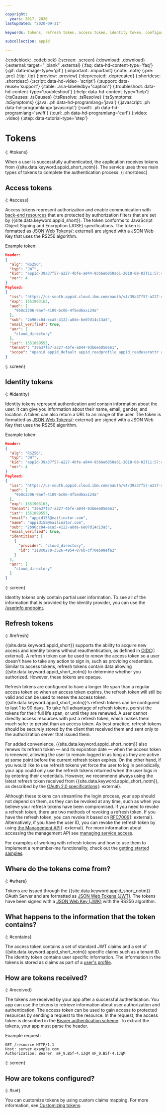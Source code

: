 ```yaml
---

copyright:
  years: 2017, 2020
lastupdated: "2020-09-21"

keywords: tokens, refresh token, access token, identity token, configuration, authorization, authentication, app security, access, identity, refresh

subcollection: appid

---
```


{:codeblock: .codeblock}
{:screen: .screen}
{:download: .download}
{:external: target="_blank" .external}
{:faq: data-hd-content-type='faq'}
{:gif: data-image-type='gif'}
{:important: .important}
{:note: .note}
{:pre: .pre}
{:tip: .tip}
{:preview: .preview}
{:deprecated: .deprecated}
{:shortdesc: .shortdesc}
{:script: data-hd-video='script'}
{:support: data-reuse='support'}
{:table: .aria-labeledby="caption"}
{:troubleshoot: data-hd-content-type='troubleshoot'}
{:help: data-hd-content-type='help'}
{:tsCauses: .tsCauses}
{:tsResolve: .tsResolve}
{:tsSymptoms: .tsSymptoms}
{:java: .ph data-hd-programlang='java'}
{:javascript: .ph data-hd-programlang='javascript'}
{:swift: .ph data-hd-programlang='swift'}
{:curl: .ph data-hd-programlang='curl'}
{:video: .video}
{:step: data-tutorial-type='step'}



# Tokens
{: #tokens}

When a user is successfully authenticated, the application receives tokens from {{site.data.keyword.appid_short_notm}}. The service uses three main types of tokens to complete the authentication process.
{: shortdesc}


## Access tokens
{: #access}

Access tokens represent authorization and enable communication with [back-end resources](/docs/appid?topic=appid-backend) that are protected by authorization filters that are set by {{site.data.keyword.appid_short}}. The token conforms to JavaScript Object Signing and Encryption (JOSE) specifications. The token is formatted as [JSON Web Tokens](https://jwt.io/introduction/){: external} are signed with a JSON Web Key that uses the RS256 algorithm.


Example token:
  ```json
  Header:
  {
    "alg": "RS256",
    "typ": "JWT",
    "kid": "appId-39a37f57-a227-4bfe-a044-93b6e6050a61-2018-08-02T11:57:43.401",
    "ver": 4
  }
  Payload:
  {
    "iss": "https://us-south.appid.cloud.ibm.com/oauth/v4/39a37f57-a227-4bfe-a044-93b6e6050a61",
    "exp": 1551903163,
    "aud": [
      "968c2306-9aef-4109-bc06-4f5ed6axi24a"
    ],
    "sub": "2b96cc04-eca5-4122-a8de-6e07d14c13a5",
    "email_verified": true,
    "amr": [
      "cloud_directory"
    ],
    "iat": 1551899553,
    "tenant": "39a37f57-a227-4bfe-a044-93b6e6050a61",
    "scope": "openid appid_default appid_readprofile appid_readuserattr appid_writeuserattr appid_authenticated"
  }
  ```
  {: screen}

## Identity tokens
{: #identity}

Identity tokens represent authentication and contain information about the user. It can give you information about their name, email, gender, and location. A token can also return a URL to an image of the user. The token is formatted as [JSON Web Tokens](https://jwt.io/introduction/){: external} are signed with a JSON Web Key that uses the RS256 algorithm.


Example token:
  ```json
  Header:
  {
    "alg": "RS256",
    "typ": "JWT",
    "kid": "appId-39a37f57-a227-4bfe-a044-93b6e6050a61-2018-08-02T11:57:43.401",
    "ver": 4
  }
  Payload:
  {
    "iss": "https://us-south.appid.cloud.ibm.com/oauth/v4/39a37f57-a227-4bfe-a044-93b6e6050a61",
    "aud": [
      "968c2306-9aef-4109-bc06-4f5ed6axi24a"
    ],
    "exp": 1551903163,
    "tenant": "39a37f57-a227-4bfe-a044-93b6e6050a61",
    "iat": 1551899553,
    "email": "appid155@mailinator.com",
    "name": "appid155@mailinator.com",
    "sub": "2b96cc04-eca5-4122-a8de-6e07d14c13a5",
    "email_verified": true,
    "identities": [
      {
        "provider": "cloud_directory",
        "id": "118c0278-3526-4954-876b-cf70eb88efa2"
      }
    ],
    "amr": [
      "cloud_directory"
    ]
  }
  ```
  {: screen}


Identity tokens only contain partial user information. To see all of the information that is provided by the identity provider, you can use the [/userinfo endpoint](/docs/appid?topic=appid-profiles#profile-predefined-api).

## Refresh tokens
{: #refresh}

{{site.data.keyword.appid_short}} supports the ability to acquire new access and identity tokens without reauthentication, as defined in [OIDC](https://openid.net/specs/openid-connect-core-1_0.html#RefreshTokens){: external}. A refresh token can be used to renew the access token so a user doesn't have to take any action to sign in, such as providing credentials. Similar to access tokens, refresh tokens contain data allowing {{site.data.keyword.appid_short_notm}} to determine whether you authorized. However, these tokens are opaque.

Refresh tokens are configured to have a longer life span than a regular access token so when an access token expires, the refresh token will still be valid and can be used to renew the access token. {{site.data.keyword.appid_short_notm}}’s refresh tokens can be configured to last 1 to 90 days. To take full advantage of refresh tokens, persist the tokens for their full life span, or until they are renewed. A user cannot directly access resources with just a refresh token, which makes them much safer to persist than an access token. As best practice, refresh tokens should be securely stored by the client that received them and sent only to the authorization server that issued them.

For added convenience, {{site.data.keyword.appid_short_notm}} also renews its refresh token — and its expiration date — when the access token is renewed, allowing the user to remain logged in as long as they are active at some point before the current refresh token expires. On the other hand, if you would like to use refresh tokens yet force the user to log in periodically, your app could only use the refresh tokens returned when the user logs in by entering their credentials. However, we recommend always using the latest refresh token received from {{site.data.keyword.appid_short_notm}}, as described by the [OAuth 2.0 specifications](https://tools.ietf.org/html/rfc6749#page-47){: external}.


Although these tokens can streamline the login process, your app should not depend on them, as they can be revoked at any time, such as when you believe your refresh tokens have been compromised. If you need to revoke a refresh token, there are two methods of revoking a refresh token. If you have the refresh token, you can revoke it based on [RFC7009](https://tools.ietf.org/html/rfc7009#section-2){: external}. Alternatively, if you have the user ID, you can revoke the refresh token by using [the Management API](https://us-south.appid.cloud.ibm.com/swagger-ui/#/){: external}. For more information about accessing the management API see [managing service access](/docs/appid?topic=appid-service-access-management#service-access-management).


For examples of working with refresh tokens and how to use them to implement a remember-me functionality, check out the [getting started samples](/docs/appid?topic=appid-getting-started#getting-started).


## Where do the tokens come from?
{: #where}

Tokens are issued through the {{site.data.keyword.appid_short_notm}} OAuth Server and are formatted as [JSON Web Tokens (JWT)](https://jwt.io/introduction/). The tokens have been signed with a [JSON Web Key (JWK)](https://tools.ietf.org/html/rfc7517) with the RS256 algorithm.

## What happens to the information that the token contains?
{: #contains}

The access token contains a set of standard JWT claims and a set of {{site.data.keyword.appid_short_notm}} specific claims such as a tenant ID. The identity token contains user specific information. The information in the tokens is stored as claims as part of a [user's profile](/docs/appid?topic=appid-profiles).

## How are tokens received?
{: #received}

The tokens are received by your app after a successful authentication. You app can use the tokens to retrieve information about user authorization and authentication. The access token can be used to gain access to protected resources by sending a request to the resource. In the request, the access token is described in the [Bearer authentication scheme](https://tools.ietf.org/html/rfc6750#page-5). To extract the tokens, your app must parse the header.

Example request:

  ```
  GET /resource HTTP/1.1
  Host: server.example.com
  Authorization: Bearer  mF_9.B5f-4.1JqM mF_9.B5f-4.1JqM
  ```
  {: screen}

## How are tokens configured?
{: #set}

You can customize tokens by using custom claims mapping. For more information, see [Customizing tokens](/docs/appid?topic=appid-customizing-tokens).
